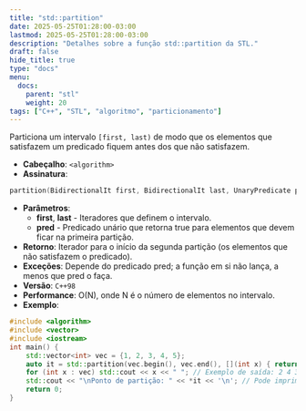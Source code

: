 ```yaml
---
title: "std::partition"
date: 2025-05-25T01:28:00-03:00
lastmod: 2025-05-25T01:28:00-03:00
description: "Detalhes sobre a função std::partition da STL."
draft: false
hide_title: true
type: "docs"
menu:
  docs:
    parent: "stl"
    weight: 20
tags: ["C++", "STL", "algoritmo", "particionamento"]
---
```


Particiona um intervalo `[first, last)` de modo que os elementos que satisfazem um predicado fiquem antes dos que não satisfazem.
- **Cabeçalho**: `<algorithm>`
- **Assinatura**:
```cpp
partition(BidirectionalIt first, BidirectionalIt last, UnaryPredicate pred);
```
- **Parâmetros**:
  - **first**, **last** - Iteradores que definem o intervalo.
  - **pred** - Predicado unário que retorna true para elementos que devem ficar na primeira partição.
- **Retorno**: Iterador para o início da segunda partição (os elementos que não satisfazem o predicado).
- **Exceções**: Depende do predicado pred; a função em si não lança, a menos que pred o faça.
- **Versão**: `C++98`
- **Performance**: O(N), onde N é o número de elementos no intervalo.
- **Exemplo**:
```cpp
#include <algorithm>
#include <vector>
#include <iostream>
int main() {
    std::vector<int> vec = {1, 2, 3, 4, 5};
    auto it = std::partition(vec.begin(), vec.end(), [](int x) { return x % 2 == 0; });
    for (int x : vec) std::cout << x << " "; // Exemplo de saída: 2 4 3 1 5
    std::cout << "\nPonto de partição: " << *it << '\n'; // Pode imprimir: 3
    return 0;
}
```

